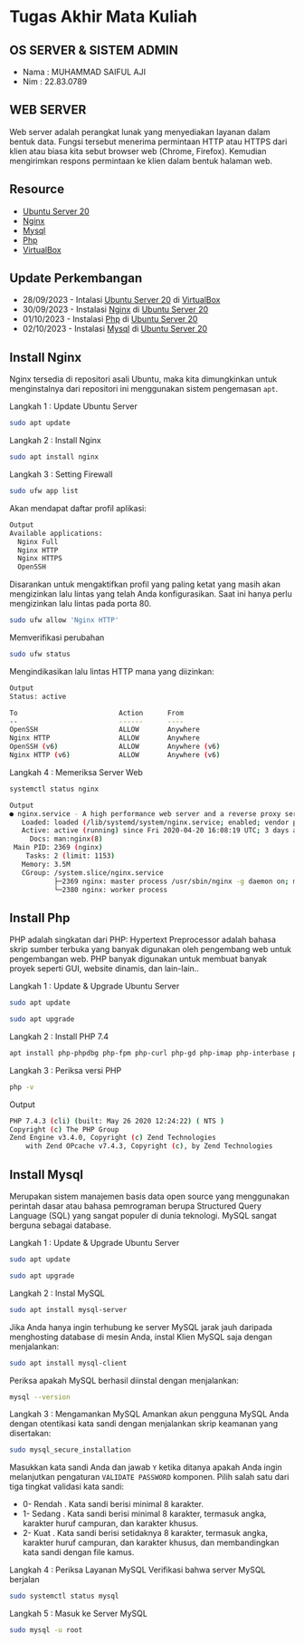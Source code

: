 # Tugas Akhir Mata Kuliah
## OS SERVER & SISTEM ADMIN
- Nama : MUHAMMAD SAIFUL AJI
- Nim  : 22.83.0789



## WEB SERVER
Web server adalah perangkat lunak yang menyediakan layanan dalam bentuk data. Fungsi tersebut menerima permintaan HTTP atau HTTPS dari klien atau biasa kita sebut browser web  (Chrome, Firefox). Kemudian mengirimkan respons permintaan ke klien dalam bentuk halaman web.

## Resource

- [Ubuntu Server 20](https://releases.ubuntu.com/focal/)
- [Nginx](https://www.nginx.com/)
- [Mysql](https://www.mysql.com/)
- [Php](https://www.php.net/)
- [VirtualBox](https://www.virtualbox.org/)


## Update Perkembangan

- 28/09/2023 - Intalasi [Ubuntu Server 20](https://releases.ubuntu.com/focal/) di [VirtualBox](https://www.virtualbox.org/)
- 30/09/2023 - Instalasi [Nginx](https://www.nginx.com/) di [Ubuntu Server 20](https://releases.ubuntu.com/focal/)
- 01/10/2023 - Instalasi [Php](https://www.php.net/) di [Ubuntu Server 20](https://releases.ubuntu.com/focal/)
- 02/10/2023 - Instalasi [Mysql](https://www.mysql.com/) di [Ubuntu Server 20](https://releases.ubuntu.com/focal/)

## Install Nginx

Nginx tersedia di repositori asali Ubuntu, maka kita dimungkinkan untuk menginstalnya dari repositori ini menggunakan sistem pengemasan `apt`.

Langkah 1 : Update Ubuntu Server

```sh
sudo apt update
```
Langkah 2 : Install Nginx

```sh
sudo apt install nginx
```
Langkah 3 : Setting Firewall

```sh
sudo ufw app list
```
Akan mendapat daftar profil aplikasi:
```sh
Output
Available applications:
  Nginx Full
  Nginx HTTP
  Nginx HTTPS
  OpenSSH
```
Disarankan untuk mengaktifkan profil yang paling ketat yang masih akan mengizinkan lalu lintas yang telah Anda konfigurasikan. Saat ini hanya perlu mengizinkan lalu lintas pada porta 80.
```sh
sudo ufw allow 'Nginx HTTP'
```
Memverifikasi perubahan
```sh
sudo ufw status
```
Mengindikasikan lalu lintas HTTP mana yang diizinkan:
```sh
Output
Status: active
```
```sh
To                         Action      From
--                         ------      ----
OpenSSH                    ALLOW       Anywhere                  
Nginx HTTP                 ALLOW       Anywhere                  
OpenSSH (v6)               ALLOW       Anywhere (v6)             
Nginx HTTP (v6)            ALLOW       Anywhere (v6)
```
Langkah 4 : Memeriksa Server Web

```sh
systemctl status nginx
```
```sh
Output
● nginx.service - A high performance web server and a reverse proxy server
   Loaded: loaded (/lib/systemd/system/nginx.service; enabled; vendor preset: enabled)
   Active: active (running) since Fri 2020-04-20 16:08:19 UTC; 3 days ago
     Docs: man:nginx(8)
 Main PID: 2369 (nginx)
    Tasks: 2 (limit: 1153)
   Memory: 3.5M
   CGroup: /system.slice/nginx.service
           ├─2369 nginx: master process /usr/sbin/nginx -g daemon on; master_process on;
           └─2380 nginx: worker process
```
## Install Php

PHP adalah singkatan dari PHP: Hypertext Preprocessor adalah bahasa skrip sumber terbuka yang banyak digunakan oleh pengembang web untuk pengembangan web. PHP banyak digunakan untuk membuat banyak proyek seperti GUI, website dinamis, dan lain-lain..

Langkah 1 : Update & Upgrade Ubuntu Server

```sh
sudo apt update
```
```sh
sudo apt upgrade
```
Langkah 2 : Install PHP 7.4 
```sh
apt install php-phpdbg php-fpm php-curl php-gd php-imap php-interbase php-intl php-ldap php-readline php-pspell php-tidy php-xmlrpc php-json php-sybase php-mysql php-opcache php-bz2 php-mbstring php-xml php-enchant php-gmp php-soap php-zip php-bcmath php-pdo -y
```
Langkah 3 : Periksa versi PHP
```sh
php -v
```
Output
```sh
PHP 7.4.3 (cli) (built: May 26 2020 12:24:22) ( NTS )
Copyright (c) The PHP Group
Zend Engine v3.4.0, Copyright (c) Zend Technologies
    with Zend OPcache v7.4.3, Copyright (c), by Zend Technologies
```
## Install Mysql

Merupakan sistem manajemen basis data open source yang menggunakan perintah dasar atau bahasa pemrograman  berupa Structured Query Language (SQL) yang sangat populer di dunia teknologi. MySQL sangat berguna sebagai database.

Langkah 1 : Update & Upgrade Ubuntu Server

```sh
sudo apt update
```
```sh
sudo apt upgrade
```
Langkah 2 : Instal MySQL

```sh
sudo apt install mysql-server
```
Jika Anda hanya ingin terhubung ke server MySQL jarak jauh daripada menghosting database di mesin Anda, instal Klien MySQL saja dengan menjalankan:
```sh
sudo apt install mysql-client
```
Periksa apakah MySQL berhasil diinstal dengan menjalankan:
```sh
mysql --version
```
Langkah 3 : Mengamankan MySQL
Amankan akun pengguna MySQL Anda dengan otentikasi kata sandi dengan menjalankan skrip keamanan yang disertakan:
```sh
sudo mysql_secure_installation
```
Masukkan kata sandi Anda dan jawab `Y` ketika ditanya apakah Anda ingin melanjutkan pengaturan `VALIDATE PASSWORD` komponen.
Pilih salah satu dari tiga tingkat validasi kata sandi:
- 0- Rendah . Kata sandi berisi minimal 8 karakter.
- 1- Sedang . Kata sandi berisi minimal 8 karakter, termasuk angka, karakter huruf campuran, dan karakter khusus.
- 2- Kuat . Kata sandi berisi setidaknya 8 karakter, termasuk angka, karakter huruf campuran, dan karakter khusus, dan membandingkan kata sandi dengan file kamus.

Langkah 4 : Periksa Layanan MySQL
Verifikasi bahwa server MySQL berjalan
```sh
sudo systemctl status mysql
```
Langkah 5 : Masuk ke Server MySQL
```sh
sudo mysql -u root
```
















